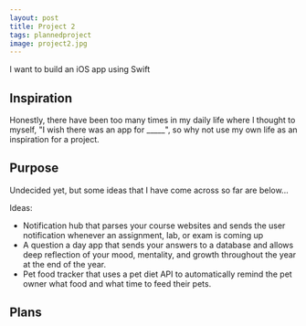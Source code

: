 ```yaml
---
layout: post
title: Project 2
tags: plannedproject
image: project2.jpg
---
```


I want to build an iOS app using Swift

## Inspiration
Honestly, there have been too many times in my daily life where I thought to myself, "I wish there was an app for _____", so why not use my own life as an inspiration for a project. 

## Purpose
Undecided yet, but some ideas that I have come across so far are below...

Ideas: 
- Notification hub that parses your course websites and sends the user notification whenever an assignment, lab, or exam is coming up
- A question a day app that sends your answers to a database and allows deep reflection of your mood, mentality, and growth throughout the year at the end of the year. 
- Pet food tracker that uses a pet diet API to automatically remind the pet owner what food and what time to feed their pets. 

## Plans

